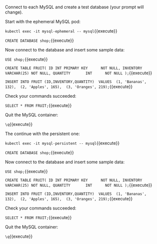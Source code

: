 Connect to each MySQL and create a test database (your prompt will change).

Start with the ephemeral MySQL pod:

`kubectl exec -it mysql-ephemeral -- mysql`{{execute}}

`CREATE DATABASE shop;`{{execute}}

Now connect to the database and insert some sample data:

`USE shop;`{{execute}}

`CREATE TABLE FRUIT(
  ID INT PRIMARY KEY      NOT NULL,
  INVENTORY      VARCHAR(25) NOT NULL,
  QUANTITY       INT      NOT NULL
);`{{execute}}

`INSERT INTO FRUIT (ID,INVENTORY,QUANTITY) 
VALUES 
(1, 'Bananas', 132), 
(2, 'Apples', 165), 
(3, 'Oranges', 219);`{{execute}}

Check your commands succeeded:

`SELECT * FROM FRUIT;`{{execute}}

Quit the MySQL container:

`\q`{{execute}}

The continue with the persistent one:


`kubectl exec -it mysql-persistent -- mysql`{{execute}}

`CREATE DATABASE shop;`{{execute}}

Now connect to the database and insert some sample data:

`USE shop;`{{execute}}

`CREATE TABLE FRUIT(
  ID INT PRIMARY KEY      NOT NULL,
  INVENTORY      VARCHAR(25) NOT NULL,
  QUANTITY       INT      NOT NULL
);`{{execute}}

`INSERT INTO FRUIT (ID,INVENTORY,QUANTITY) 
VALUES 
(1, 'Bananas', 132), 
(2, 'Apples', 165), 
(3, 'Oranges', 219);`{{execute}}

Check your commands succeeded:

`SELECT * FROM FRUIT;`{{execute}}

Quit the MySQL container:

`\q`{{execute}}

